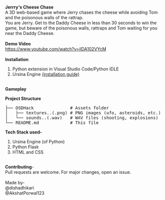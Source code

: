 <strong>Jerrry's Cheese Chase</strong><br>
A 3D web-based game where Jerry chases the cheese while avoiding Tom and the poisonous walls of the rattrap.<br>
You are Jerry. Get to the Daddy Cheese in less than 30 seconds to win the game, but beware of the poisonous walls, rattraps and Tom waiting for you near the Daddy Cheese.<br>
<br>
<strong> Demo Video</strong><br>
https://www.youtube.com/watch?v=iIDA102VYcM<br>
<br>
<strong> Installation</strong><br>
1. Python extension in Visual Studio Code/Python IDLE<br>
2. Ursina Engine <a href=https://www.ursinaengine.org/installation.html>(installation guide)</a><br>
<br>
<strong>Gameplay</strong><br>

<strong>Project Structure</strong><br>
<pre>
├── OSDHack              # Assets folder
│   ├── textures..(.png) # PNG images (ufo, asteroids, etc.)
│   └── sounds..(.wav)   # WAV files (shooting, explosions)
└── README.md            # This file
</pre>
<strong>Tech Stack used- </strong><br>
1. Ursina Engine (of Python)<br>
2. Python Flask<br>
3. HTML and CSS<br>
<br>
<strong> Contributing</strong>-<br>
Pull requests are welcome. For major changes, open an issue.<br>
<br>
Made by- <br>
@dishadhikari<br>
@AkshatPorwal123<br>
